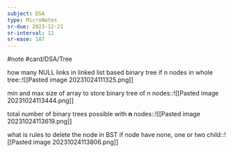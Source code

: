 ```yaml
---
subject: DSA
type: MicroNotes
sr-due: 2023-12-21
sr-interval: 12
sr-ease: 187
---
```

#note
#card/DSA/Tree



how many NULL links in linked list based binary tree if n nodes in whole tree::![[Pasted image 20231024111325.png]] <!--SR:!2024-05-02,120,290-->





min and max size of array to store binary tree of n  nodes::![[Pasted image 20231024113444.png]] <!--SR:!2024-02-24,52,270-->

total number of binary trees possible with  **n** nodes::![[Pasted image 20231024113619.png]] <!--SR:!2024-01-21,62,310-->

what is rules to delete the node in BST if node have none, one or two child::![[Pasted image 20231024113806.png]] <!--SR:!2024-01-12,53,310-->